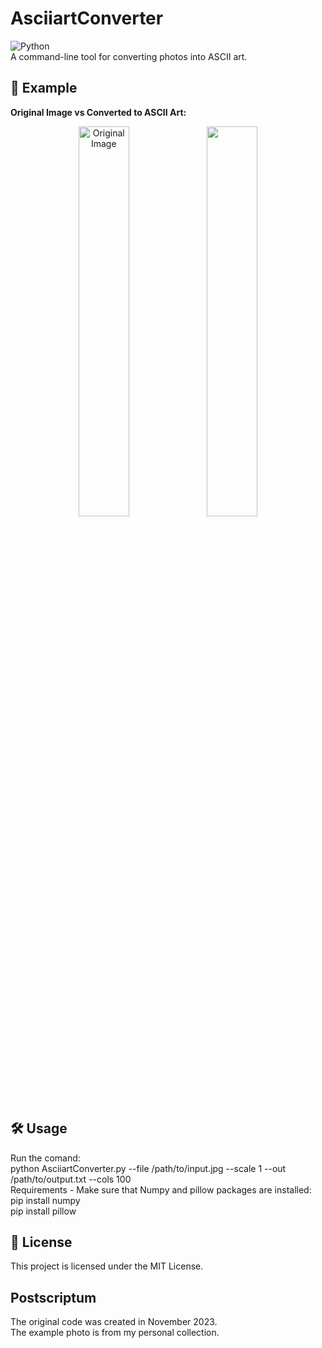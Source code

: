 # AsciiartConverter  
![Python](https://img.shields.io/badge/Made%20with-Python-blue?style=for-the-badge&logo=python)<br />
A command-line tool for converting photos into ASCII art.  
## 📸 Example  

**Original Image vs Converted to ASCII Art:** 

<p align="center">
  <img src="./ExemplaryPhoto.jpg" alt="Original Image" width="40%">
  <img src="./ConvertedExemplaryPhoto.jpg" width="40%">
</p>

## 🛠 Usage  
Run the comand:<br />
python AsciiartConverter.py --file /path/to/input.jpg --scale 1 --out /path/to/output.txt --cols 100<br />
Requirements - Make sure that Numpy and pillow packages are installed:<br />
pip install numpy <br />
pip install pillow

## 📝 License
This project is licensed under the MIT License.

## Postscriptum 
The original code was created in November 2023.<br />
The example photo is from my personal collection.


